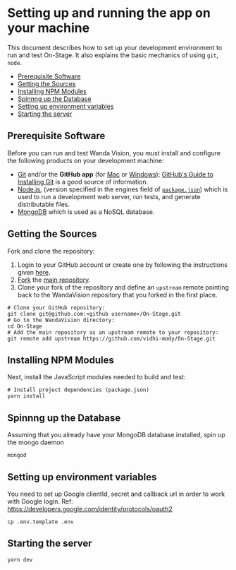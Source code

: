 # Setting up and running the app on your machine

This document describes how to set up your development environment to run and test On-Stage.
It also explains the basic mechanics of using `git`, `node`.

* [Prerequisite Software](#prerequisite-software)
* [Getting the Sources](#getting-the-sources)
* [Installing NPM Modules](#installing-npm-modules)
* [Spinnng up the Database](#spinnng-up-the-database)
* [Setting up environment variables](#setting-up-the-environment-variables)
* [Starting the server](#starting-the-server)

## Prerequisite Software

Before you can run and test Wanda Vision, you must install and configure the
following products on your development machine:

* [Git](http://git-scm.com) and/or the **GitHub app** (for [Mac](http://mac.github.com) or
  [Windows](http://windows.github.com)); [GitHub's Guide to Installing
  Git](https://help.github.com/articles/set-up-git) is a good source of information.
* [Node.js](http://nodejs.org), (version specified in the engines field of [`package.json`](../package.json)) which is used to run a development web server,
  run tests, and generate distributable files.
* [MongoDB](https://docs.mongodb.com/manual/installation/) which is used as a NoSQL database.

## Getting the Sources

Fork and clone the repository:

1. Login to your GitHub account or create one by following the instructions given
   [here](https://github.com/signup/free).
2. [Fork](http://help.github.com/forking) the [main repository](https://github.com/vidhi-mody/On-Stage).
3. Clone your fork of the repository and define an `upstream` remote pointing back to
   the WandaVision repository that you forked in the first place.

```shell
# Clone your GitHub repository:
git clone git@github.com:<github username>/On-Stage.git
# Go to the WandaVision directory:
cd On-Stage
# Add the main repository as an upstream remote to your repository:
git remote add upstream https://github.com/vidhi-mody/On-Stage.git
```

## Installing NPM Modules

Next, install the JavaScript modules needed to build and test:

```shell
# Install project dependencies (package.json)
yarn install
```

## Spinnng up the Database

Assuming that you already have your MongoDB database installed, spin up the mongo daemon

```shell
mongod
```

## Setting up environment variables

You need to set up Google clientId, secret and callback url in order to work with Google login.
Ref: https://developers.google.com/identity/protocols/oauth2

```shell
cp .env.template .env
```

## Starting the server

```
yarn dev
```